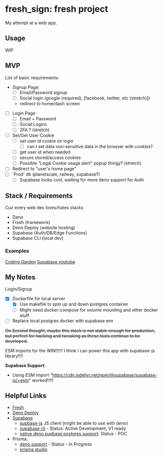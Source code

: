 # fresh_sign: fresh project

My attempt at a web app.

## Usage

WIP

## MVP

List of basic requirements:

- Signup Page:
  - [ ] Email/Password signup
  - [ ] Social login (google (required), [facebook, twitter, etc (stretch)])
  - redirect to home/dash screen
- [ ] Login Page
  - [ ] Email + Password
  - [ ] Social Logins
  - [ ] 2FA ? (stretch)
- [ ] Set/Get User Cookie
  - [ ] set user id cookie on login
    - [ ] can I set data non-sensitive data in the browser with cookies?
  - [ ] get user id when needed
  - [ ] secure stored/access cookies
  - [ ] Possible "Legal Cookie usage alert" popup thingy? (stretch)
- [ ] Redirect to "user's home page"
- [ ] 'Prod' db (planetscale, railway, supabase?)
  - [ ] Supabase looks cool, waiting for more deno support for Auth

## Stack / Requirements

Cuz every web dev loves/hates stacks

- Deno
- Fresh (framework)
- Deno Deploy (website hosting)
- Supabase (Auth/DB/Edge Functions)
- Supabase CLI (local dev)

### Examples

[Coding Garden](https://youtu.be/gARlBrjEnRw?t=6713)
[Supabase youtube](https://www.youtube.com/c/Supabase)

## My Notes

Login/Signup

- [x] Dockerfile for local server
  - [x] Use makefile to spin up and down postgres container
  - [ ] Might need docker-compose for volume mounting and other docker stuff

- [ ] Replace local postgres docker with supabase env

<strike>On Second thought, maybe this stack is not stable enough for production, but perfect for hacking and tweaking as
 these tools continue to be developed.</strike>

ESM imports for the WIN!!!!!! I think I can power this app with supabase-js library!!!!

**Supabase Support**:

- Using ESM import "https://cdn.jsdelivr.net/npm/@supabase/supabase-js/+esm" worked!!!!!


## Helpful Links

- [Fresh](https://fresh.deno.dev/)
- [Deno Deploy](https://deno.com/deploy)
- [Supabase](https://supabase.com/)
  - [supbase-js](https://supabase.com/docs/reference/javascript) JS client (might be able to use with deno)
  - [supabase cli](https://supabase.com/blog/supabase-cli) - Status: Active Development, V1 ready
  - [native deno supbase postgres support](https://github.com/supabase/postgres-deno): Status - POC
- Prisma:
  - [deno support](https://github.com/prisma/prisma/issues/2452) - Status - In Progress
  - [prisma studio](https://www.prisma.io/studio)
